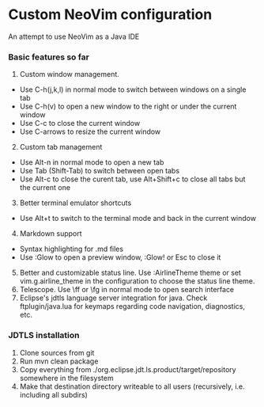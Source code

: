 # Custom NeoVim configuration
An attempt to use NeoVim as a Java IDE

### Basic features so far
1. Custom window management. 
  - Use C-h(j,k,l) in normal mode to switch between windows on a single tab
  - Use C-h(v) to open a new window to the right or under the current window
  - Use C-c to close the current window
  - Use C-arrows to resize the current window
2. Custom tab management
  - Use Alt-n in normal mode to open a new tab
  - Use Tab (Shift-Tab) to switch between open tabs
  - Use Alt-c to close the curent tab, use Alt+Shift+c to close all tabs but the current one
3. Better terminal emulator shortcuts
  - Use Alt+t to switch to the terminal mode and back in the current window
4. Markdown support
  - Syntax highlighting for .md files
  - Use :Glow to open a preview window, :Glow! or Esc to close it
5. Better and customizable status line. Use :AirlineTheme theme or set vim.g.airline_theme in
  the configuration to choose the status line theme.
6. Telescope. Use \ff or \fg in normal mode to open search interface
7. Eclipse's jdtls language server integration for java. Check ftplugin/java.lua for keymaps
  regarding code navigation, diagnostics, etc.

### JDTLS installation
1. Clone sources from git
2. Run mvn clean package
3. Copy everything from ./org.eclipse.jdt.ls.product/target/repository somewhere in the filesystem
4. Make that destination directory writeable to all users (recursively, i.e. including all subdirs)
